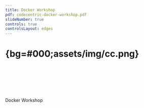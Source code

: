 ```yaml
---
title: Docker Workshop
pdf: codecentric-docker-workshop.pdf
slideNumber: true
controls: true
controlsLayout: edges
---
```


# {bg=#000;assets/img/cc.png}
 <br/>
 <br/>
 <br/>
 <br/>
 <br/>
 <br/>
Docker Workshop
